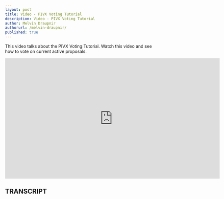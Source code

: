 ```yaml
---
layout: post
title: Video - PIVX Voting Tutorial
description: Video - PIVX Voting Tutorial
author: Melvin Draupnir
authorurl: /melvin-draupnir/
published: true
---
```


<p>This video talks about the PIVX Voting Tutorial. Watch this video and see how to vote on current active proposals. </p>

<center><iframe width="700" height="394" src="https://www.youtube.com/embed/Q6HMK2D_4cQ" frameborder="0" allowfullscreen></iframe></center>

<h2>TRANSCRIPT</h2>
